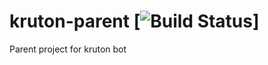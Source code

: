 # kruton-parent [![Build Status](https://build.krupa.me.uk/buildStatus/icon?job=kruton-parent/master)]
Parent project for kruton bot
